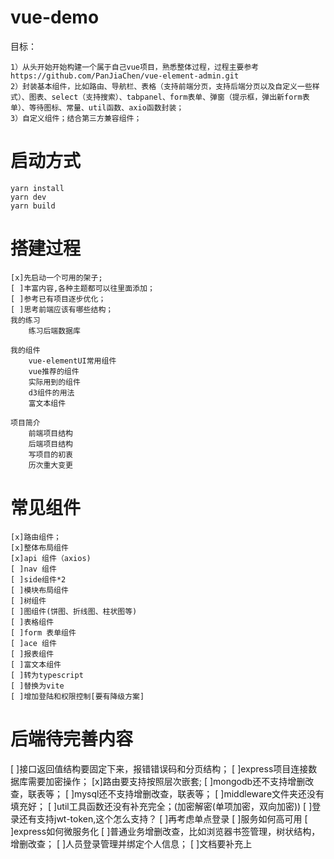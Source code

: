 # vue-demo
目标：
```
1）从头开始开始构建一个属于自己vue项目，熟悉整体过程，过程主要参考https://github.com/PanJiaChen/vue-element-admin.git
2）封装基本组件，比如路由、导航栏、表格（支持前端分页，支持后端分页以及自定义一些样式）、图表、select（支持搜索）、tabpanel、form表单、弹窗（提示框，弹出新form表单）、等待图标、常量、util函数、axio函数封装；
3）自定义组件；结合第三方兼容组件；
```

# 启动方式
```
yarn install
yarn dev
yarn build
```

# 搭建过程
```
[x]先启动一个可用的架子;
[ ]丰富内容,各种主题都可以往里面添加；
[ ]参考已有项目逐步优化；
[ ]思考前端应该有哪些结构；
我的练习
    练习后端数据库

我的组件
    vue-elementUI常用组件
    vue推荐的组件
    实际用到的组件
    d3组件的用法
    富文本组件

项目简介
    前端项目结构
    后端项目结构
    写项目的初衷
    历次重大变更
```

# 常见组件
```
[x]路由组件；
[x]整体布局组件
[x]api 组件（axios)
[ ]nav 组件
[ ]side组件*2
[ ]模块布局组件
[ ]树组件
[ ]图组件(饼图、折线图、柱状图等)
[ ]表格组件
[ ]form 表单组件
[ ]ace 组件
[ ]报表组件
[ ]富文本组件
[ ]转为typescript
[ ]替换为vite
[ ]增加登陆和权限控制[要有降级方案]
```

# 后端待完善内容
[ ]接口返回值结构要固定下来，报错错误码和分页结构；
[ ]express项目连接数据库需要加密操作；
[x]路由要支持按照层次嵌套;
[ ]mongodb还不支持增删改查，联表等；
[ ]mysql还不支持增删改查，联表等；
[ ]middleware文件夹还没有填充好；
[ ]util工具函数还没有补充完全；(加密解密(单项加密，双向加密))
[ ]登录还有支持jwt-token,这个怎么支持？
[ ]再考虑单点登录
[ ]服务如何高可用
[ ]express如何微服务化
[ ]普通业务增删改查，比如浏览器书签管理，树状结构，增删改查；
[ ]人员登录管理并绑定个人信息； 
[ ]文档要补充上